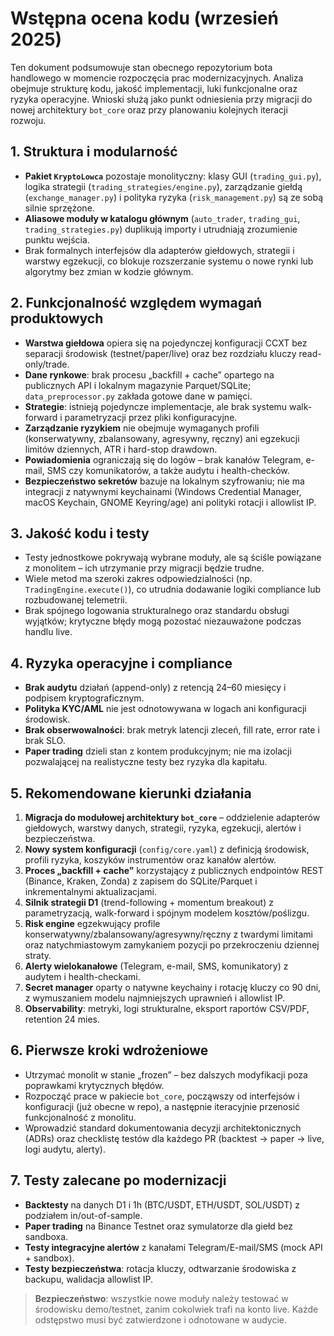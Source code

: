 # Wstępna ocena kodu (wrzesień 2025)

Ten dokument podsumowuje stan obecnego repozytorium bota handlowego w momencie rozpoczęcia
prac modernizacyjnych. Analiza obejmuje strukturę kodu, jakość implementacji, luki
funkcjonalne oraz ryzyka operacyjne. Wnioski służą jako punkt odniesienia przy migracji do
nowej architektury `bot_core` oraz przy planowaniu kolejnych iteracji rozwoju.

## 1. Struktura i modularność

- **Pakiet `KryptoLowca`** pozostaje monolityczny: klasy GUI (`trading_gui.py`), logika
  strategii (`trading_strategies/engine.py`), zarządzanie giełdą (`exchange_manager.py`) i
  polityka ryzyka (`risk_management.py`) są ze sobą silnie sprzężone.
- **Aliasowe moduły w katalogu głównym** (`auto_trader`, `trading_gui`,
  `trading_strategies.py`) duplikują importy i utrudniają zrozumienie punktu wejścia.
- Brak formalnych interfejsów dla adapterów giełdowych, strategii i warstwy egzekucji,
  co blokuje rozszerzanie systemu o nowe rynki lub algorytmy bez zmian w kodzie głównym.

## 2. Funkcjonalność względem wymagań produktowych

- **Warstwa giełdowa** opiera się na pojedynczej konfiguracji CCXT bez separacji środowisk
  (testnet/paper/live) oraz bez rozdziału kluczy read-only/trade.
- **Dane rynkowe**: brak procesu „backfill + cache” opartego na publicznych API i lokalnym
  magazynie Parquet/SQLite; `data_preprocessor.py` zakłada gotowe dane w pamięci.
- **Strategie**: istnieją pojedyncze implementacje, ale brak systemu walk-forward i
  parametryzacji przez pliki konfiguracyjne.
- **Zarządzanie ryzykiem** nie obejmuje wymaganych profili (konserwatywny, zbalansowany,
  agresywny, ręczny) ani egzekucji limitów dziennych, ATR i hard-stop drawdown.
- **Powiadomienia** ograniczają się do logów – brak kanałów Telegram, e-mail, SMS czy
  komunikatorów, a także audytu i health-checków.
- **Bezpieczeństwo sekretów** bazuje na lokalnym szyfrowaniu; nie ma integracji z natywnymi
  keychainami (Windows Credential Manager, macOS Keychain, GNOME Keyring/age) ani polityki
  rotacji i allowlist IP.

## 3. Jakość kodu i testy

- Testy jednostkowe pokrywają wybrane moduły, ale są ściśle powiązane z monolitem –
  ich utrzymanie przy migracji będzie trudne.
- Wiele metod ma szeroki zakres odpowiedzialności (np. `TradingEngine.execute()`), co
  utrudnia dodawanie logiki compliance lub rozbudowanej telemetrii.
- Brak spójnego logowania strukturalnego oraz standardu obsługi wyjątków; krytyczne błędy
  mogą pozostać niezauważone podczas handlu live.

## 4. Ryzyka operacyjne i compliance

- **Brak audytu** działań (append-only) z retencją 24–60 miesięcy i podpisem kryptograficznym.
- **Polityka KYC/AML** nie jest odnotowywana w logach ani konfiguracji środowisk.
- **Brak obserwowalności**: brak metryk latencji zleceń, fill rate, error rate i brak SLO.
- **Paper trading** dzieli stan z kontem produkcyjnym; nie ma izolacji pozwalającej na
  realistyczne testy bez ryzyka dla kapitału.

## 5. Rekomendowane kierunki działania

1. **Migracja do modułowej architektury `bot_core`** – oddzielenie adapterów giełdowych,
   warstwy danych, strategii, ryzyka, egzekucji, alertów i bezpieczeństwa.
2. **Nowy system konfiguracji** (`config/core.yaml`) z definicją środowisk, profili ryzyka,
   koszyków instrumentów oraz kanałów alertów.
3. **Proces „backfill + cache”** korzystający z publicznych endpointów REST (Binance, Kraken,
   Zonda) z zapisem do SQLite/Parquet i inkrementalnymi aktualizacjami.
4. **Silnik strategii D1** (trend-following + momentum breakout) z parametryzacją,
   walk-forward i spójnym modelem kosztów/poślizgu.
5. **Risk engine** egzekwujący profile konserwatywny/zbalansowany/agresywny/ręczny z twardymi
   limitami oraz natychmiastowym zamykaniem pozycji po przekroczeniu dziennej straty.
6. **Alerty wielokanałowe** (Telegram, e-mail, SMS, komunikatory) z audytem i health-checkami.
7. **Secret manager** oparty o natywne keychainy i rotację kluczy co 90 dni, z wymuszaniem
   modelu najmniejszych uprawnień i allowlist IP.
8. **Observability**: metryki, logi strukturalne, eksport raportów CSV/PDF, retention 24 mies.

## 6. Pierwsze kroki wdrożeniowe

- Utrzymać monolit w stanie „frozen” – bez dalszych modyfikacji poza poprawkami krytycznych błędów.
- Rozpocząć prace w pakiecie `bot_core`, począwszy od interfejsów i konfiguracji (już obecne w repo),
  a następnie iteracyjnie przenosić funkcjonalność z monolitu.
- Wprowadzić standard dokumentowania decyzji architektonicznych (ADRs) oraz checklistę testów dla
  każdego PR (backtest → paper → live, logi audytu, alerty).

## 7. Testy zalecane po modernizacji

- **Backtesty** na danych D1 i 1h (BTC/USDT, ETH/USDT, SOL/USDT) z podziałem in/out-of-sample.
- **Paper trading** na Binance Testnet oraz symulatorze dla giełd bez sandboxa.
- **Testy integracyjne alertów** z kanałami Telegram/E-mail/SMS (mock API + sandbox).
- **Testy bezpieczeństwa**: rotacja kluczy, odtwarzanie środowiska z backupu, walidacja allowlist IP.

> **Bezpieczeństwo**: wszystkie nowe moduły należy testować w środowisku demo/testnet, zanim
> cokolwiek trafi na konto live. Każde odstępstwo musi być zatwierdzone i odnotowane w audycie.
